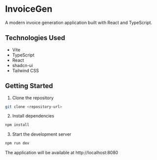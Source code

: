 # InvoiceGen

A modern invoice generation application built with React and TypeScript.

## Technologies Used

- Vite
- TypeScript
- React
- shadcn-ui
- Tailwind CSS

## Getting Started

1. Clone the repository
```sh
git clone <repository-url>
```

2. Install dependencies
```sh
npm install
```

3. Start the development server
```sh
npm run dev
```

The application will be available at http://localhost:8080

